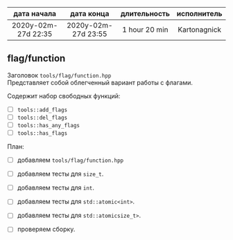
|     дата начала     |     дата конца      | длительность  | исполнитель  |
|:-------------------:|:-------------------:|:-------------:|:------------:|
| 2020y-02m-27d 22:35 | 2020y-02m-27d 23:55 | 1 hour 20 min | Kartonagnick |


flag/function
-------------

Заголовок `tools/flag/function.hpp`  
Представляет собой облегченный вариант работы с флагами.  

Содержит набор свободных функций:  
  - [ ] `tools::add_flags`  
  - [ ] `tools::del_flags`  
  - [ ] `tools::has_any_flags`  
  - [ ] `tools::has_flags`  

План:  
  - [ ] добавляем `tools/flag/function.hpp`  
  - [ ] добавляем тесты для `size_t`.  
  - [ ] добавляем тесты для `int`.  
  - [ ] добавляем тесты для `std::atomic<int>`.  
  - [ ] добавляем тесты для `std::atomicsize_t>`.  
  - [ ] проверяем сборку.  



